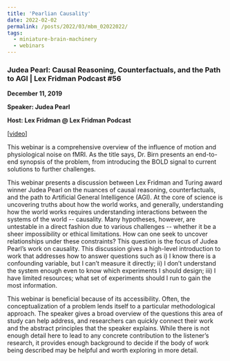 ```yaml
---
title: 'Pearlian Causality'
date: 2022-02-02
permalink: /posts/2022/03/mbm_02022022/
tags:
  - miniature-brain-machinery
  - webinars
---
```


### Judea Pearl: Causal Reasoning, Counterfactuals, and the Path to AGI | Lex Fridman Podcast #56

**December 11, 2019**

**Speaker: Judea Pearl**

**Host: Lex Fridman @ Lex Fridman Podcast**

[[video](https://www.youtube.com/watch?v=pEBI0vF45ic)]

This webinar is a comprehensive overview of the influence of motion and physiological noise on fMRI. As the title says, Dr. Birn presents an end-to-end synopsis of the problem, from introducing the BOLD signal to current solutions to further challenges.

This webinar presents a discussion between Lex Fridman and Turing award winner Judea Pearl on the nuances of causal reasoning, counterfactuals, and the path to Artificial General Intelligence (AGI). At the core of science is uncovering truths about how the world works, and generally, understanding how the world works requires understanding interactions between the systems of the world -- causality. Many hypotheses, however, are untestable in a direct fashion due to various challenges -- whether it be a sheer impossibility or ethical limitations. How can one seek to uncover relationships under these constraints? This question is the focus of Judea Pearl’s work on causality. This discussion gives a high-level introduction to work that addresses how to answer questions such as i) I know there is a confounding variable, but I can’t measure it directly; ii) I don’t understand the system enough even to know which experiments I should design; iii) I have limited resources; what set of experiments should I run to gain the most information.

This webinar is beneficial because of its accessibility. Often, the conceptualization of a problem lends itself to a particular methodological approach. The speaker gives a broad overview of the questions this area of study can help address, and researchers can quickly connect their work and the abstract principles that the speaker explains. While there is not enough detail here to lead to any concrete contribution to the listener’s research, it provides enough background to decide if the body of work being described may be helpful and worth exploring in more detail.